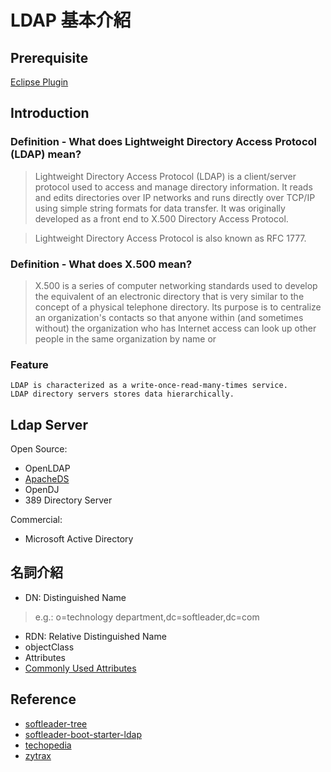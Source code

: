 # LDAP 基本介紹

## Prerequisite

[Eclipse Plugin](http://directory.apache.org/studio/installation-in-eclipse.html)

## Introduction

### Definition - What does Lightweight Directory Access Protocol (LDAP) mean?

> Lightweight Directory Access Protocol (LDAP) is a client/server protocol used to access and manage directory information. It reads and edits directories over IP networks and runs directly over TCP/IP using simple string formats for data transfer. It was originally developed as a front end to X.500 Directory Access Protocol.

> Lightweight Directory Access Protocol is also known as RFC 1777.

### Definition - What does X.500 mean?

> X.500 is a series of computer networking standards used to develop the equivalent of an electronic directory that is very similar to the concept of a physical telephone directory. Its purpose is to centralize an organization's contacts so that anyone within (and sometimes without) the organization who has Internet access can look up other people in the same organization by name or 

### Feature

	LDAP is characterized as a write-once-read-many-times service.
	LDAP directory servers stores data hierarchically.

## Ldap Server

Open Source:

- OpenLDAP
- [ApacheDS](http://directory.apache.org/apacheds/)
- OpenDJ
- 389 Directory Server

Commercial:

- Microsoft Active Directory

## 名詞介紹

- DN: Distinguished Name
> e.g.:  o=technology department,dc=softleader,dc=com

- RDN: Relative Distinguished Name
- objectClass
- Attributes
- [Commonly Used Attributes](http://www.zytrax.com/books/ldap/ape/)

## Reference

- [softleader-tree](https://github.com/softleader/softleader-wiki/wiki/Tree-Setup)
- [softleader-boot-starter-ldap](https://github.com/softleader/softleader-boot-starter/tree/master/softleader-boot-starter-ldap)
- [techopedia](https://www.techopedia.com/definition/2439/lightweight-directory-access-protocol-ldap)
- [zytrax](http://www.zytrax.com/books/ldap/ch2/index.html#history)